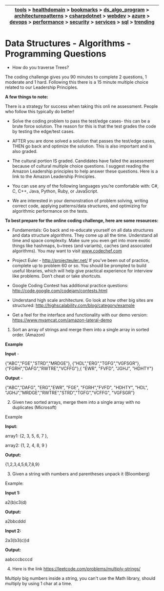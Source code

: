 | [tools](../tools/tools.md) > [healthdomain](../healthdomain/healthdomain.md) > [bookmarks](../bookmarks/bookmarks.md) > [ds_algo_program](../ds_algo_program/ds_algo_program.md) > [architecturepatterns](../architecturepatterns/architecturepatterns.md) > [csharpdotnet](../csharpdotnet/csharpdotnet.md) > [webdev](../webdev/webdev.md) > [azure](../azure/azure.md) > [devops](../devops/devops.md) > [performance](../performance/performance.md) > [security](../security/security.md) > [services](../services/services.md) > [sql](../sql/sql.md) > [trending](../trending/trending.md) |
| --- |

# Data Structures - Algorithms - Programming Questions

- How do you traverse Trees?

The coding challenge gives you 90 minutes to complete 2 questions, 1 moderate and 1 hard. Following this there is a 15 minute multiple choice related to our Leadership Principles. 

**A few things to note:**

There is a strategy for success when taking this onli
ne assessment. People who follow this typically do better!

- Solve the coding problem to pass the test/edge cases- this can be a brute force solution. The reason for this is that the test grades the code by testing the edge/test cases. 

- AFTER you are done solved a solution that passes the test/edge cases, THEN go back and optimize the solution. This is also important and is also graded.

- The cultural portion IS graded. Candidates have failed the assessment because of cultural multiple choice questions. I suggest reading the Amazon Leadership principles to help answer these questions. Here is a link to the Amazon Leadership Principles. 

- You can use any of the following languages you’re comfortable with: C#, C, C++, Java, Python, Ruby, or JavaScript.

- We are interested in your demonstration of problem solving, writing correct code, applying patterns/data structures, and optimizing for algorithmic performance on the tests.

**To best prepare for the online coding challenge, here are some resources:**

- Fundamentals: Go back and re-educate yourself on all data structures and data structure algorithms. They come up all the time. Understand all time and space complexity. Make sure you even get into more exotic things like hashmaps, b+trees (and variants), caches (and associated algorithms). You may want to visit www.codechef.com 

- Project Euler - http://projecteuler.net/ If you’ve been out of practice, complete up to problem 60 or so. You should be prompted to build useful libraries, which will help give practical experience for interview like problems. Don’t cheat or take shortcuts.

- Google Coding Contest has additional practice questions: http://code.google.com/codejam/contests.html 

- Understand high scale architecture. Go look at how other big sites are structured: http://highscalability.com/blog/category/example 

- Get a feel for the interface and functionality with our demo version: https://www.myamcat.com/amazon-lateral-demo

1.  Sort an array of strings and merge them into a single array in sorted order. (Amazon)

**Example**

**Input** - 

{"ABC","FGE","STRD","MRDGE"}, {"HDL","ERG","TGFG","VGFSGR"}, {"FGRH","DAFG","RWTRE","VCFFG"},{ "EWR", "FVFD", "JGHJ", "HDHTY"}

**Output** - 

{"ABC","DAFG", "ERG","EWR", "FGE", "FGRH","FVFD", "HDHTY", "HDL", "JGHJ","MRDGE","RWTRE","STRD","TGFG","VCFFG", "VGFSGR"}



2. Given two sorted arrays, merge them into a single array with no duplicates (Microsoft)

Example

**Input:** 

array1: {2, 3, 5, 6, 7 }, 

array2: {1, 2, 4, 8, 9 }

**Output:** 

{1,2,3,4,5,6,7,8,9}


3. Given a string with numbers and parentheses unpack it (Bloomberg)

Example: 

**Input 1:**

a2(b)c3(d)

**Output:**

a2bbcddd

**Input 2:**

2a3(b3(c))d

**Output:**

aabcccbcccd


4. Here is the link 
https://leetcode.com/problems/multiply-strings/

Multiply big numbers inside a string, you can't use the Math library, should multiply by using 1 char at a time. 

